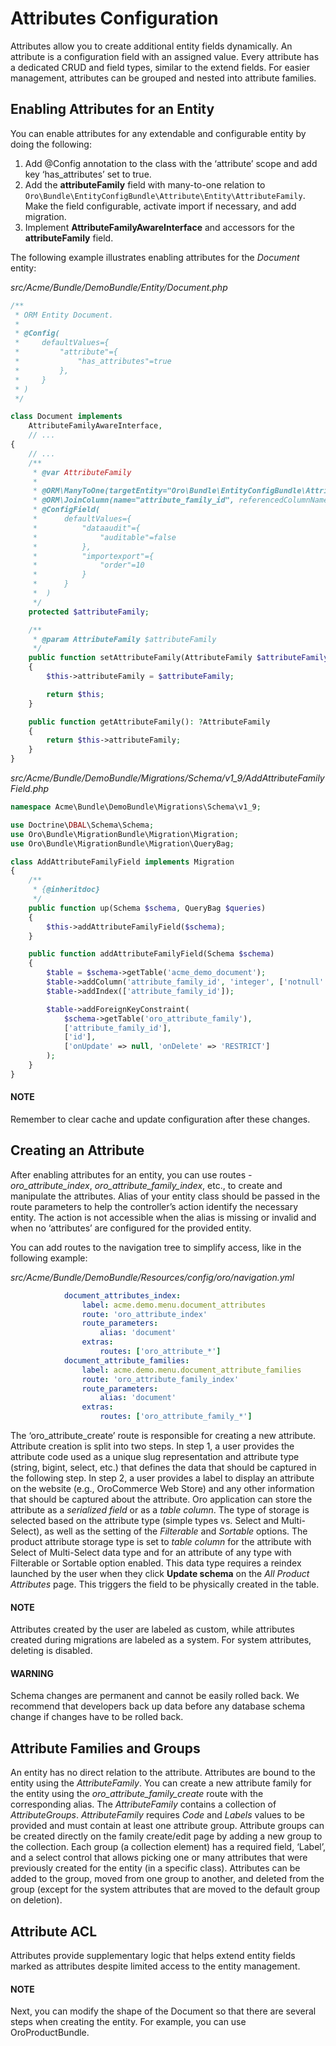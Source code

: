 <a id="dev-entities-attributes"></a>

# Attributes Configuration

Attributes allow you to create additional entity fields dynamically. An attribute is a configuration field with an assigned value. Every attribute has a dedicated CRUD and field types, similar to the extend fields. For easier management, attributes can be grouped and nested into attribute families.

## Enabling Attributes for an Entity

You can enable attributes for any extendable and configurable entity by doing the following:

1. Add @Config annotation to the class with the ‘attribute’ scope and add key ‘has_attributes’ set to true.
2. Add the **attributeFamily** field with many-to-one relation to `Oro\Bundle\EntityConfigBundle\Attribute\Entity\AttributeFamily`. Make the field configurable, activate import if necessary, and add migration.
3. Implement **AttributeFamilyAwareInterface** and accessors for the **attributeFamily** field.

The following example illustrates enabling attributes for the *Document* entity:

*src/Acme/Bundle/DemoBundle/Entity/Document.php*
```php
/**
 * ORM Entity Document.
 *
 * @Config(
 *     defaultValues={
 *         "attribute"={
 *             "has_attributes"=true
 *         },
 *     }
 * )
 */

class Document implements
    AttributeFamilyAwareInterface,
    // ...
{
    // ...
    /**
     * @var AttributeFamily
     *
     * @ORM\ManyToOne(targetEntity="Oro\Bundle\EntityConfigBundle\Attribute\Entity\AttributeFamily")
     * @ORM\JoinColumn(name="attribute_family_id", referencedColumnName="id", onDelete="RESTRICT")
     * @ConfigField(
     *      defaultValues={
     *          "dataaudit"={
     *              "auditable"=false
     *          },
     *          "importexport"={
     *              "order"=10
     *          }
     *      }
     *  )
     */
    protected $attributeFamily;

    /**
     * @param AttributeFamily $attributeFamily
     */
    public function setAttributeFamily(AttributeFamily $attributeFamily): self
    {
        $this->attributeFamily = $attributeFamily;

        return $this;
    }

    public function getAttributeFamily(): ?AttributeFamily
    {
        return $this->attributeFamily;
    }
}
```

*src/Acme/Bundle/DemoBundle/Migrations/Schema/v1_9/AddAttributeFamilyField.php*
```php
namespace Acme\Bundle\DemoBundle\Migrations\Schema\v1_9;

use Doctrine\DBAL\Schema\Schema;
use Oro\Bundle\MigrationBundle\Migration\Migration;
use Oro\Bundle\MigrationBundle\Migration\QueryBag;

class AddAttributeFamilyField implements Migration
{
    /**
     * {@inheritdoc}
     */
    public function up(Schema $schema, QueryBag $queries)
    {
        $this->addAttributeFamilyField($schema);
    }

    public function addAttributeFamilyField(Schema $schema)
    {
        $table = $schema->getTable('acme_demo_document');
        $table->addColumn('attribute_family_id', 'integer', ['notnull' => false]);
        $table->addIndex(['attribute_family_id']);

        $table->addForeignKeyConstraint(
            $schema->getTable('oro_attribute_family'),
            ['attribute_family_id'],
            ['id'],
            ['onUpdate' => null, 'onDelete' => 'RESTRICT']
        );
    }
}
```

#### NOTE
Remember to clear cache and update configuration after these changes.

## Creating an Attribute

After enabling attributes for an entity, you can use routes - *oro_attribute_index*, *oro_attribute_family_index*, etc., to create and manipulate the attributes. Alias of your entity class should be passed in the route parameters to help the controller’s action identify the necessary entity. The action is not accessible when the alias is missing or invalid and when no ‘attributes’ are configured for the provided entity.

You can add routes to the navigation tree to simplify access, like in the following example:

*src/Acme/Bundle/DemoBundle/Resources/config/oro/navigation.yml*
```yaml
            document_attributes_index:
                label: acme.demo.menu.document_attributes
                route: 'oro_attribute_index'
                route_parameters:
                    alias: 'document'
                extras:
                    routes: ['oro_attribute_*']
            document_attribute_families:
                label: acme.demo.menu.document_attribute_families
                route: 'oro_attribute_family_index'
                route_parameters:
                    alias: 'document'
                extras:
                    routes: ['oro_attribute_family_*']
```

The ‘oro_attribute_create’ route is responsible for creating a new attribute. Attribute creation is split into two steps. In step 1, a user provides the attribute code used as a unique slug representation and attribute type (string, bigint, select, etc.) that defines the data that should be captured in the following step. In step 2, a user provides a label to display an attribute on the website (e.g., OroCommerce Web Store) and any other information that should be captured about the attribute. Oro application can store the attribute as a *serialized field* or as a *table column*. The type of storage is selected based on the attribute type (simple types vs. Select and Multi-Select), as well as the setting of the *Filterable* and *Sortable* options. The product attribute storage type is set to *table column* for the attribute with Select of Multi-Select data type and for an attribute of any type with Filterable or Sortable option enabled. This data type requires a reindex launched by the user when they click **Update schema** on the *All Product Attributes* page. This triggers the field to be physically created in the table.

#### NOTE
Attributes created by the user are labeled as custom, while attributes created during migrations are labeled as a system. For system attributes, deleting is disabled.

#### WARNING
Schema changes are permanent and cannot be easily rolled back. We recommend that developers back up data before any database schema change if changes have to be rolled back.

## Attribute Families and Groups

An entity has no direct relation to the attribute. Attributes are bound to the entity using the *AttributeFamily*. You can create a new attribute family for the entity using the *oro_attribute_family_create* route with the corresponding alias. The *AttributeFamily* contains a collection of *AttributeGroups*. *AttributeFamily* requires *Code* and *Labels* values to be provided and must contain at least one attribute group. Attribute groups can be created directly on the family create/edit page by adding a new group to the collection. Each group (a collection element) has a required field, ‘Label’, and a select control that allows picking one or many attributes that were previously created for the entity (in a specific class). Attributes can be added to the group, moved from one group to another, and deleted from the group (except for the system attributes that are moved to the default group on deletion).

## Attribute ACL

Attributes provide supplementary logic that helps extend entity fields marked as attributes despite limited access to the entity management.

#### NOTE
Next, you can modify the shape of the Document so that there are several steps when creating the entity. For example, you can use OroProductBundle.
